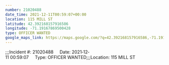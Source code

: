 ```yaml
---
number: 21020488
date_time: 2021-12-11T00:59:07+00:00
location: 115 MILL ST
latitude: 42.392168157916586
longitude: -71.19167869500428
type: OFFICER WANTED
google_maps_link: https://maps.google.com/?q=42.392168157916586,-71.19167869500428
---
```


;;;Incident #: 21020488     Date: 2021‐12‐11 00:59:07     Type: OFFICER WANTED;;;Location: 115 MILL ST
